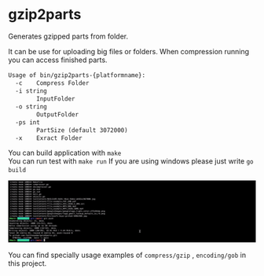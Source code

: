 # gzip2parts

Generates gzipped parts from folder.  

It can be use for uploading big files or folders. When compression running you can access finished parts.  

```
Usage of bin/gzip2parts-{platformname}:  
  -c	Compress Folder 
  -i string 
    	InputFolder 
  -o string 
    	OutputFolder 
  -ps int 
    	PartSize (default 3072000) 
  -x	Exract Folder 
  ```
  
  You can build application with ``` make ```  
  You can run test with ``` make run ``` 
  If you are using windows please just write ```go build```
  
  
  ![gzip2parts.gif](testContent/gzip2parts.gif?raw=true)
  
  You can find specially usage examples of ```compress/gzip``` , ```encoding/gob``` in this project.
  
  
